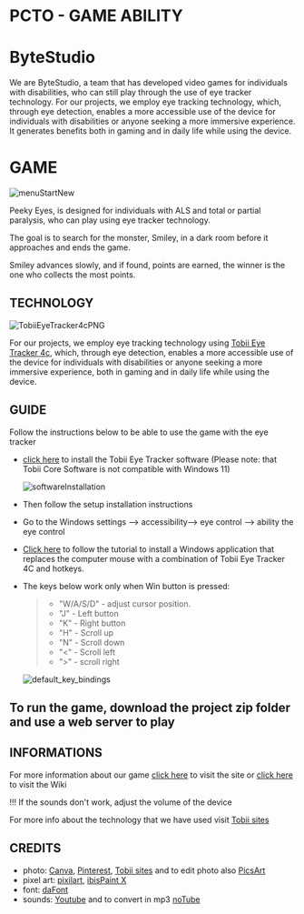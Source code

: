 # PCTO - GAME ABILITY

# ByteStudio

We are ByteStudio, a team that has developed video games for individuals with disabilities, who can still play through the use of eye tracker technology.
For our projects, we employ eye tracking technology, which, through eye detection, enables a more accessible use of the device for individuals with disabilities or anyone seeking a more immersive experience.
It generates benefits both in gaming and in daily life while using the device.

# GAME

![menuStartNew](https://github.com/NoeBaru/PCTO-2024/assets/144808380/97eafd77-30b7-48ef-9cab-acbca4eca986)

Peeky Eyes, is designed for individuals with ALS and total or partial paralysis, who can play using eye tracker technology.

The goal is to search for the monster, Smiley, in a dark room before it approaches and ends the game.

Smiley advances slowly, and if found, points are earned, the winner is the one who collects the most points.

## TECHNOLOGY

![TobiiEyeTracker4cPNG](https://github.com/NoeBaru/PCTO-2024/assets/144808380/93cb8830-3292-4206-9036-5a14d2596fe0)

For our projects, we employ eye tracking technology using [Tobii Eye Tracker 4c](https://help.tobii.com/hc/en-us/articles/213414285-Specifications-for-the-Tobii-Eye-Tracker-4C), which, through eye detection, enables a more accessible use of the device for individuals with disabilities or anyone seeking a more immersive experience, both in gaming and in daily life while using the device.

## GUIDE

Follow the instructions below to be able to use the game with the eye tracker

* [click here](https://gaming.tobii.com/getstarted/) to install the Tobii Eye Tracker software (Please note: that Tobii Core Software is not compatible with Windows 11)
  
  ![softwareInstallation](https://github.com/NoeBaru/PCTO-2024/assets/144808380/48bd11db-1b45-4b04-aa73-8b4e3f0cc581)
  
* Then follow the setup installation instructions
* Go to the Windows settings --> accessibility--> eye control --> ability the eye control
* [Click here](https://youtu.be/aKi3Qr7T764?si=bEkEcXuW2SOXrHJT) to follow the tutorial to install a Windows application that replaces the computer mouse with a combination of Tobii Eye Tracker 4C and hotkeys.
* The keys below work only when Win button is pressed:
  > - "W/A/S/D" - adjust cursor position.
  > - "J" - Left button
  > - "K" - Right button
  > - "H" - Scroll up
  > - "N" - Scroll down
  > - "<" - Scroll left
  > - ">" - scroll right
  
  ![default_key_bindings](https://github.com/NoeBaru/PCTO-2024/assets/144808380/2173b580-a833-41e5-87ff-a70e6b089f3e)

## To run the game, download the project zip folder and use a web server to play

## INFORMATIONS

For more information about our game [click here](https://sites.google.com/itiscuneo.eu/bytestudio/home?authuser=3) to visit the site or [click here](https://github.com/NoeBaru/PCTO-2024/wiki) to visit the Wiki

!!! If the sounds don't work, adjust the volume of the device

For more info about the technology that we have used visit [Tobii sites](https://gaming.tobii.com/) 

## CREDITS

* photo: [Canva](https://www.canva.com/), [Pinterest](https://www.pinterest.it/), [Tobii sites](https://gaming.tobii.com/) and to edit photo also [PicsArt](https://picsart.com/it/) 
* pixel art: [pixilart](https://www.pixilart.com/), [ibisPaint X](https://ibispaint.com/?lang=it)
* font: [daFont](https://www.dafont.com/it/)
* sounds: [Youtube](https://www.youtube.com/) and to convert in mp3 [noTube](https://notube.re/it/youtube-app-v141)

